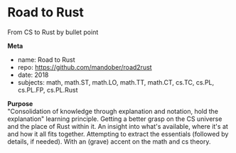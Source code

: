 # Road to Rust

From CS to Rust by bullet point

**Meta**
- name: Road to Rust
- repo: https://github.com/mandober/road2rust
- date: 2018
- subjects: math, math.ST, math.LO, math.TT, math.CT, cs.TC, cs.PL, cs.PL.FP, cs.PL.Rust


**Purpose**    
"Consolidation of knowledge through explanation and notation, hold the explanation" learning principle. Getting a better grasp on the CS universe and the place of Rust within it. An insight into what's available, where it's at and how it all fits together. Attempting to extract the essentials (followed by details, if needed). With an (grave) accent on the math and cs theory.

